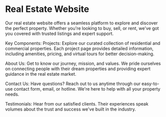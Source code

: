 # Real Estate Website
Our real estate website offers a seamless platform to explore and discover the perfect property. Whether you're looking to buy, sell, or rent, we've got you covered with trusted listings and expert support.

Key Components:
Projects:
Explore our curated collection of residential and commercial properties. Each project page provides detailed information, including amenities, pricing, and virtual tours for better decision-making.

About Us:
Get to know our journey, mission, and values. We pride ourselves on connecting people with their dream properties and providing expert guidance in the real estate market.

Contact Us:
Have questions? Reach out to us anytime through our easy-to-use contact form, email, or hotline. We're here to help with all your property needs.

Testimonials:
Hear from our satisfied clients. Their experiences speak volumes about the trust and success we've built in the industry.
